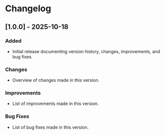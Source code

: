 # Changelog

## [1.0.0] - 2025-10-18
### Added
- Initial release documenting version history, changes, improvements, and bug fixes.

### Changes
- Overview of changes made in this version.

### Improvements
- List of improvements made in this version.

### Bug Fixes
- List of bug fixes made in this version.
